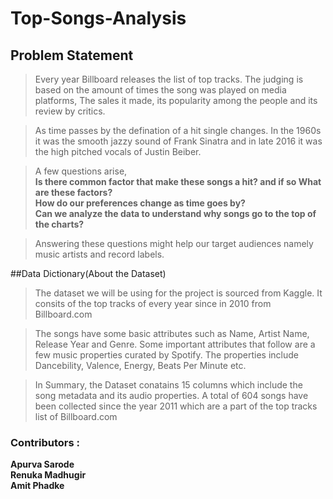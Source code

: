 # Top-Songs-Analysis

## Problem Statement

> Every year Billboard releases the list of top tracks. The judging is based on the amount of times the song was played on media platforms, The sales it made, its popularity among the people and its review by critics. <br>

> As time passes by the defination of a hit single changes. In the 1960s it was the smooth jazzy sound of Frank Sinatra and in late 2016 it was the high pitched vocals of Justin Beiber.<br>

> A few questions arise, <br> 
**Is there common factor that make these songs a hit? and if so What are these factors? <br>
  How do our preferences change as time goes by? <br>
  Can we analyze the data to understand why songs go to the top of the charts?** <br>

> Answering these questions might help our target audiences namely music artists and record labels. 


##Data Dictionary(About the Dataset)

> The dataset we will be using for the project is sourced from Kaggle. It consits of the top tracks of every year since in 2010 from Billboard.com

> The songs have some basic attributes such as Name, Artist Name, Release Year and Genre. Some important attributes that follow are a few music properties curated by Spotify. The properties include Dancebility, Valence, Energy, Beats Per Minute etc. 

> In Summary, the Dataset conatains 15 columns which include the song metadata and its audio properties. A total of 604 songs have been collected since the year 2011 which are a part of the top tracks list of Billboard.com 

### Contributors : 
**Apurva Sarode<br>
Renuka Madhugir<br>
Amit Phadke<br>**
